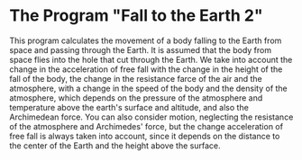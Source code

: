 # The Program "Fall to the Earth 2"
This program calculates the movement of a body falling to the Earth from space and passing through the Earth. It is assumed that the body from space flies into the hole that cut through the Earth. We take into account the change in the acceleration of free fall with the change in the height of the fall of the body, the change in the resistance farce of the air and the atmosphere, with a change in the speed of the body and the density of the atmosphere, which depends on the pressure of the atmosphere and temperature above the earth's surface and altitude, and also the Archimedean force. You can also consider motion, neglecting the resistance of the atmosphere and Archimedes' force, but the change acceleration of free fall is always taken into account, since it depends on the distance to the center of the Earth and the height above the surface.